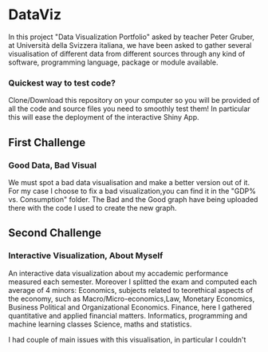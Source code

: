 # DataViz

In this project "Data Visualization Portfolio" asked by teacher Peter Gruber, at Università
della Svizzera italiana, we have been asked to gather several visualisation of different
data from different sources through any kind of software, programming language, package or
module available.

### Quickest way to test code?
Clone/Download this repository on your computer so you will be provided of all the code and source files you need to smoothly test them! In particular this will ease the deployment of the interactive Shiny App.

## First Challenge
### Good Data, Bad Visual
We must spot a bad data visualisation and make a better version out of it.
For my case I choose to fix a bad visualization,you can find it  in the "GDP% vs.
Consumption" folder. The Bad and the Good graph have being uploaded there with the code I used to create the new graph.

## Second Challenge
### Interactive Visualization, About Myself
An interactive data visualization about my accademic performance measured each semester. Moreover I splitted the exam and computed each average of 4 minors:
Economics, subjects related to teorethical aspects of the economy, such as Macro/Micro-economics,Law, Monetary Economics, Business Political and Organizational Economics.
Finance, here I gathered quantitative and applied financial matters.
Informatics, programming and machine learning classes
Science, maths and statistics.

I had couple of main issues with this visualisation, in particular I couldn't 
